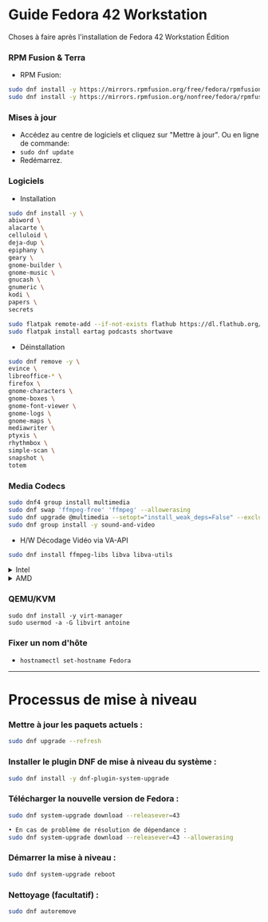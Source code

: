 # Guide Fedora 42 Workstation

Choses à faire après l'installation de Fedora 42 Workstation Édition

### RPM Fusion & Terra

* RPM Fusion:
```sh
sudo dnf install -y https://mirrors.rpmfusion.org/free/fedora/rpmfusion-free-release-$(rpm -E %fedora).noarch.rpm
sudo dnf install -y https://mirrors.rpmfusion.org/nonfree/fedora/rpmfusion-nonfree-release-$(rpm -E %fedora).noarch.rpm
```

### Mises à jour
* Accédez au centre de logiciels et cliquez sur "Mettre à jour". Ou en ligne de commande:
* `sudo dnf update`
* Redémarrez.

### Logiciels

* Installation

```sh
sudo dnf install -y \
abiword \
alacarte \
celluloid \
deja-dup \
epiphany \
geary \
gnome-builder \
gnome-music \
gnucash \
gnumeric \
kodi \
papers \
secrets

sudo flatpak remote-add --if-not-exists flathub https://dl.flathub.org/repo/flathub.flatpakrepo
sudo flatpak install eartag podcasts shortwave
```

* Déinstallation

```sh
sudo dnf remove -y \
evince \
libreoffice-* \
firefox \
gnome-characters \
gnome-boxes \
gnome-font-viewer \
gnome-logs \
gnome-maps \
mediawriter \
ptyxis \
rhythmbox \
simple-scan \
snapshot \
totem
```

### Media Codecs

```sh
sudo dnf4 group install multimedia
sudo dnf swap 'ffmpeg-free' 'ffmpeg' --allowerasing
sudo dnf upgrade @multimedia --setopt="install_weak_deps=False" --exclude=PackageKit-gstreamer-plugin
sudo dnf group install -y sound-and-video 
```

* H/W Décodage Vidéo via VA-API

```sh
sudo dnf install ffmpeg-libs libva libva-utils
```

<details>
<summary>Intel</summary>
 
* If you have a recent Intel chipset (5th Gen and above) after installing the packages above., Do:
```sh
sudo dnf swap libva-intel-media-driver intel-media-driver --allowerasing
sudo dnf install libva-intel-driver
```
</details>

<details>
<summary>AMD</summary>No need to do this for intel integrated graphics. Mesa drivers are for AMD graphics, who lost support for h264/h245 in the fedora repositories in f38 due to legal concerns.
 
* If you have an AMD chipset, after installing the packages above do:
```
sudo dnf swap mesa-va-drivers mesa-va-drivers-freeworld
sudo dnf swap mesa-vdpau-drivers mesa-vdpau-drivers-freeworld
sudo dnf swap mesa-va-drivers.i686 mesa-va-drivers-freeworld.i686
sudo dnf swap mesa-vdpau-drivers.i686 mesa-vdpau-drivers-freeworld.i686
```
</details>

### QEMU/KVM
```
sudo dnf install -y virt-manager
sudo usermod -a -G libvirt antoine
```

### Fixer un nom d'hôte
* `hostnamectl set-hostname Fedora`

---

# Processus de mise à niveau

### Mettre à jour les paquets actuels :
```sh
sudo dnf upgrade --refresh
```


### Installer le plugin DNF de mise à niveau du système : 
```sh
sudo dnf install -y dnf-plugin-system-upgrade
```


### Télécharger la nouvelle version de Fedora :
```sh
sudo dnf system-upgrade download --releasever=43

• En cas de problème de résolution de dépendance :
sudo dnf system-upgrade download --releasever=43 --allowerasing
```


### Démarrer la mise à niveau :
```sh
sudo dnf system-upgrade reboot
```


### Nettoyage (facultatif) :
```sh
sudo dnf autoremove
```
